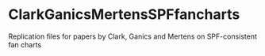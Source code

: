 # ClarkGanicsMertensSPFfancharts
Replication files for papers by Clark, Ganics and Mertens on SPF-consistent fan charts
